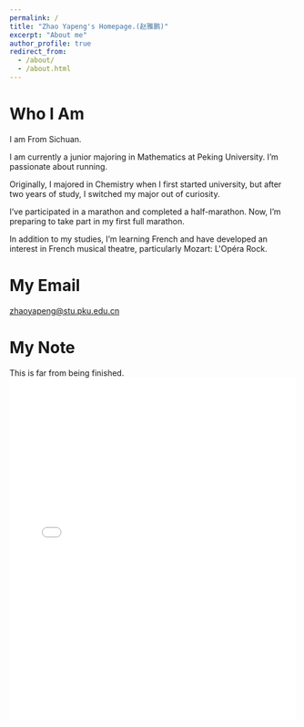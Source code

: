 ```yaml
---
permalink: /
title: "Zhao Yapeng's Homepage.(赵雅鹏)"
excerpt: "About me"
author_profile: true
redirect_from: 
  - /about/
  - /about.html
---
```




Who I Am
======
I am From Sichuan.

I am currently a junior majoring in Mathematics at Peking University. I’m passionate about running.

Originally, I majored in Chemistry when I first started university, but after two years of study, I switched my major out of curiosity.

I’ve participated in a marathon and completed a half-marathon. Now, I’m preparing to take part in my first full marathon.

In addition to my studies, I’m learning French and have developed an interest in French musical theatre, particularly Mozart: L'Opéra Rock.

My Email
======
zhaoyapeng@stu.pku.edu.cn

My Note
======
This is far from being finished.
<embed src="Examples_in_Mathematics.pdf" type="application/pdf" width="100%" height="600px" />
